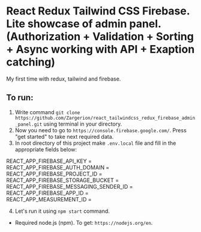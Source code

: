 # React Redux Tailwind CSS Firebase. Lite showcase of admin panel. (Authorization + Validation + Sorting + Async working with API + Exaption catching)

My first time with redux, tailwind and firebase.

## To run:

1. Write command ```git clone https://github.com/Zargerion/react_tailwindcss_redux_firebase_admin_panel.git``` using terminal in your directory.
2. Now you need to go to ```https://console.firebase.google.com/```. Press "get started" to take next required data.
3. In root directory of this project make ```.env.local``` file and fill in the appropriate fields below:

REACT_APP_FIREBASE_API_KEY = <br>
REACT_APP_FIREBASE_AUTH_DOMAIN = <br>
REACT_APP_FIREBASE_PROJECT_ID = <br>
REACT_APP_FIREBASE_STORAGE_BUCKET = <br>
REACT_APP_FIREBASE_MESSAGING_SENDER_ID = <br>
REACT_APP_FIREBASE_APP_ID = <br>
REACT_APP_MEASUREMENT_ID = <br>

4. Let's run it using ```npm start``` command.

* Required node.js (npm). To get: ```https://nodejs.org/en```.

